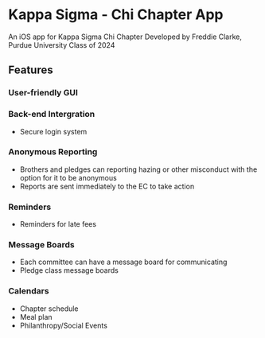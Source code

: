 # Kappa Sigma - Chi Chapter App
An iOS app for Kappa Sigma Chi Chapter
Developed by Freddie Clarke, Purdue University Class of 2024


## Features

### User-friendly GUI

### Back-end Intergration
- Secure login system

### Anonymous Reporting
- Brothers and pledges can reporting hazing or other misconduct with the option for it to be anonymous
- Reports are sent immediately to the EC to take action

### Reminders
- Reminders for late fees

### Message Boards
- Each committee can have a message board for communicating
- Pledge class message boards

### Calendars
- Chapter schedule
- Meal plan
- Philanthropy/Social Events

